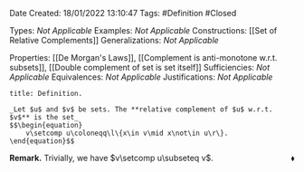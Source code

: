 <div class="topSpace"></div>

Date Created: 18/01/2022 13:10:47
Tags: #Definition #Closed 

Types: _Not Applicable_
Examples: _Not Applicable_ 
Constructions: [[Set of Relative Complements]]
Generalizations: _Not Applicable_

Properties: [[De Morgan's Laws]], [[Complement is anti-monotone w.r.t. subsets]], [[Double complement of set is set itself]]
Sufficiencies: _Not Applicable_
Equivalences: _Not Applicable_
Justifications: _Not Applicable_

``` ad-Definition
title: Definition.

_Let $u$ and $v$ be sets. The **relative complement of $u$ w.r.t. $v$** is the set_
$$\begin{equation}
    v\setcomp u\coloneqq\l\{x\in v\mid x\not\in u\r\}.
\end{equation}$$

```

**Remark.** Trivially, we have $v\setcomp u\subseteq v$.<span style="float:right;">$\blacklozenge$</span>
